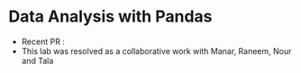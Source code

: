 # Data Analysis with Pandas
* Recent PR :
* This lab was resolved as a collaborative work with Manar, Raneem, Nour and Tala
